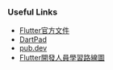 ### Useful Links
- [Flutter官方文件](https://docs.flutter.dev/)
- [DartPad](https://dartpad.dev/)
- [pub.dev](https://pub.dev/)
- [Flutter開發人員學習路線圖](https://roadmap.sh/flutter)